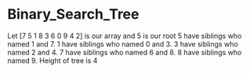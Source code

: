 # Binary_Search_Tree
Let [7 5 1 8 3 6 0 9 4 2] is our array and 5 is our root
5 have siblings who named  1 and 7.
1 have siblings who named 0 and 3.
3 have siblings who named 2 and 4.
7 have siblings who named 6 and 8.
8 have siblings who named 9.
Height of tree is 4
